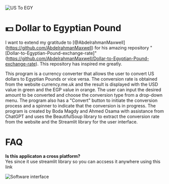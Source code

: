 ![US To EGY]( https://i.imgur.com/hWAVgrZ.jpg)

# 💵 Dollar to Egyptian Pound 

I want to extend my gratitude to [@AbdelrahmanMaxwell] (https://github.com/AbdelrahmanMaxwell) for his amazing repository "[Dollar-to-Egyptian-Pound-exchange-rate]" (https://github.com/AbdelrahmanMaxwell/Dollar-to-Egyptian-Pound-exchange-rate). This repository has inspired me greatly.

This program is a currency converter that allows the user to convert US dollars to Egyptian Pounds or vice versa. The conversion rate is obtained from the website currency.me.uk and the result is displayed with the USD value in green and the EGP value in orange. The user can input the desired amount to be converted and choose the conversion type from a drop-down menu. The program also has a "Convert" button to initiate the conversion process and a spinner to indicate that the conversion is in progress. The program is created by Boda Magdy and Ahmed Osama with assistance from ChatGPT and uses the BeautifulSoup library to extract the conversion rate from the website and the Streamlit library for the user interface.

# FAQ

**Is this applicaton a cross platform?**  
Yes since it use streamlit library so you can accsess it anywhere using this link 



 ![Software interface]( https://i.imgur.com/CbtKYwQ.png)

